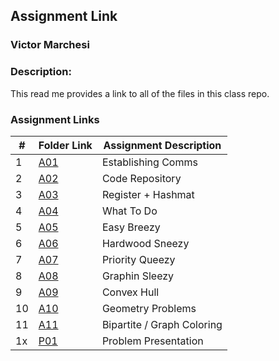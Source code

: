 ## Assignment Link
### Victor Marchesi
### Description:

This read me provides a link to all of the files in this class repo.

### Assignment Links

|  #  | Folder Link | Assignment Description |
|  -  | - | - |
|  1  | [A01](./A01) | Establishing Comms |
|  2  | [A02](./A02) | Code Repository |
|  3  | [A03](./A03) | Register + Hashmat |
|  4  | [A04](./A04) | What To Do |
|  5  | [A05](./A05) | Easy Breezy |
|  6  | [A06](./A06) | Hardwood Sneezy |
|  7  | [A07](./A07) | Priority Queezy |
|  8  | [A08](./A08) | Graphin Sleezy |
|  9  | [A09](./A09) | Convex Hull |
| 10  | [A10](./A10) | Geometry Problems |
| 11  | [A11](./A11) | Bipartite / Graph Coloring |
| 1x  | [P01](./P01) | Problem Presentation |